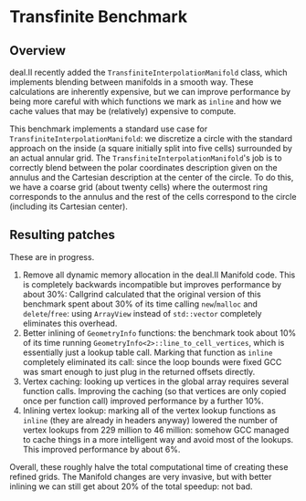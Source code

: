 # Transfinite Benchmark

## Overview
deal.II recently added the `TransfiniteInterpolationManifold` class, which
implements blending between manifolds in a smooth way. These calculations are
inherently expensive, but we can improve performance by being more careful with
which functions we mark as `inline` and how we cache values that may be
(relatively) expensive to compute.

This benchmark implements a standard use case for
`TransfiniteInterpolationManifold`: we discretize a circle with the standard
approach on the inside (a square initially split into five cells) surrounded by
an actual annular grid. The `TransfiniteInterpolationManifold`'s job is to
correctly blend between the polar coordinates description given on the annulus
and the Cartesian description at the center of the circle. To do this, we have a
coarse grid (about twenty cells) where the outermost ring corresponds to the
annulus and the rest of the cells correspond to the circle (including its
Cartesian center).

## Resulting patches
These are in progress.
1. Remove all dynamic memory allocation in the deal.II Manifold code. This is
   completely backwards incompatible but improves performance by about
   30%: Callgrind calculated that the original version of this benchmark spent
   about 30% of its time calling `new`/`malloc` and `delete`/`free`: using
   `ArrayView` instead of `std::vector` completely eliminates this overhead.
2. Better inlining of `GeometryInfo` functions: the benchmark took about 10% of
   its time running `GeometryInfo<2>::line_to_cell_vertices`, which is
   essentially just a lookup table call. Marking that function as `inline`
   completely eliminated its call: since the loop bounds were fixed GCC was
   smart enough to just plug in the returned offsets directly.
3. Vertex caching: looking up vertices in the global array requires several
   function calls. Improving the caching (so that vertices are only copied once
   per function call) improved performance by a further 10%.
4. Inlining vertex lookup: marking all of the vertex lookup functions as
   `inline` (they are already in headers anyway) lowered the number of vertex
   lookups from 229 million to 46 million: somehow GCC managed to cache things
   in a more intelligent way and avoid most of the lookups. This improved
   performance by about 6%.


Overall, these roughly halve the total computational time of creating these
refined grids. The Manifold changes are very invasive, but with better inlining
we can still get about 20% of the total speedup: not bad.
